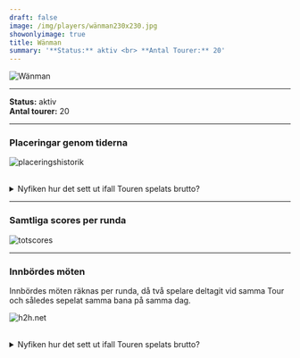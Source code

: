 ```yaml
---  
draft: false  
image: /img/players/wänman230x230.jpg  
showonlyimage: true  
title: Wänman  
summary: '**Status:** aktiv <br> **Antal Tourer:** 20'  
---
```


![Wänman](/img/players/wänman230x230.jpg)

------------------------------------------------------------------------

**Status:** aktiv  
**Antal tourer:** 20

------------------------------------------------------------------------

### Placeringar genom tiderna

![placeringshistorik](/playerstats/Wänman.placing.net.png) <br><br>
<details> <summary>Nyfiken hur det sett ut ifall Touren spelats
brutto?</summary> <p>

![placeringshistorik](/playerstats/Wänman.placing.gross.png) </p>
</details>

------------------------------------------------------------------------

### Samtliga scores per runda

![totscores](/playerstats/Wänman.totscores.png)

------------------------------------------------------------------------

### Innbördes möten

Innbördes möten räknas per runda, då två spelare deltagit vid samma Tour
och således sepelat samma bana på samma dag.

![h2h.net](/playerstats/Wänman.h2h.net.png) <br><br> <details>
<summary>Nyfiken hur det sett ut ifall Touren spelats brutto?</summary>
<p>

![h2h.gross](/playerstats/Wänman.h2h.gross.png) </p> </details>
